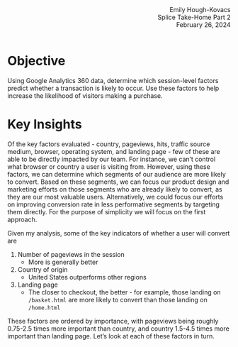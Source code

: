 <div style="text-align: right">
Emily Hough-Kovacs<br>
Splice Take-Home Part 2<br>
February 26, 2024<br><br>
</div>

# Objective
Using Google Analytics 360 data, determine which session-level factors predict whether a transaction is likely to occur. Use these factors to help increase the likelihood of visitors making a purchase.

# Key Insights
Of the key factors evaluated - country, pageviews, hits, traffic source medium, browser, operating system, and landing page - few of these are able to be directly impacted by our team. For instance, we can’t control what browser or country a user is visiting from. However, using these factors, we can determine which segments of our audience are more likely to convert. Based on these segments, we can focus our product design and marketing efforts on those segments who are already likely to convert, as they are our most valuable users. Alternatively, we could focus our efforts on improving conversion rate in less performative segments by targeting them directly. For the purpose of simplicity we will focus on the first approach.

Given my analysis, some of the key indicators of whether a user will convert are
1. Number of pageviews in the session
   - More is generally better
2. Country of origin
   - United States outperforms other regions
3. Landing page
   - The closer to checkout, the better - for example, those landing on `/basket.html` are more likely to convert than those landing on `/home.html`


These factors are ordered by importance, with pageviews being roughly 0.75-2.5 times more important than country, and country 1.5-4.5 times more important than landing page. Let’s look at each of these factors in turn.
